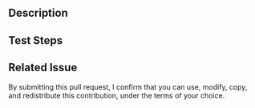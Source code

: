 <!--- Title -->

Description
-----------
<!--- Describe your changes in detail. -->

Test Steps
-----------
<!-- Describe the steps to reproduce. -->

Related Issue
-----------
<!-- If any, please provide issue ID. -->


By submitting this pull request, I confirm that you can use, modify, copy, and redistribute this contribution, under the terms of your choice.
